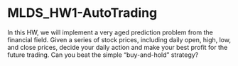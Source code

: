 # MLDS_HW1-AutoTrading
In this HW, we will implement a very aged prediction problem from the financial field. Given a series of stock prices, including daily open, high, low, and close prices, decide your daily action and make your best profit for the future trading. Can you beat the simple “buy-and-hold” strategy?
